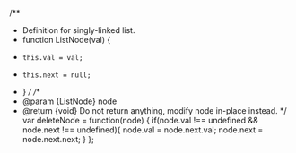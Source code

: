 /**
 * Definition for singly-linked list.
 * function ListNode(val) {
 *     this.val = val;
 *     this.next = null;
 * }
 */
/**
 * @param {ListNode} node
 * @return {void} Do not return anything, modify node in-place instead.
 */
var deleteNode = function(node) {
    if(node.val !== undefined && node.next !== undefined){
        node.val = node.next.val;
        node.next = node.next.next;
    }
};
